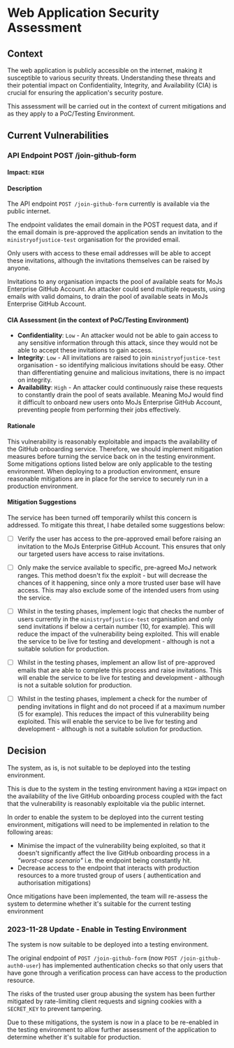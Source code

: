 # Web Application Security Assessment

## Context

The web application is publicly accessible on the internet, making it susceptible to various security threats.
Understanding these threats and their potential impact on Confidentiality, Integrity, and Availability (CIA) is crucial
for ensuring the application's security posture.

This assessment will be carried out in the context of current mitigations and as they apply to a PoC/Testing
Environment.

## Current Vulnerabilities

### API Endpoint POST /join-github-form

#### Impact: `HIGH`

#### Description

The API endpoint `POST /join-github-form` currently is available via the public internet.

The endpoint validates the email domain in the POST request data, and if the email domain is pre-approved the
application sends an invitation to the `ministryofjustice-test` organisation for the provided email.

Only users with access to these email addresses will be able to accept these invitations, although the invitations
themselves can be raised by anyone.

Invitations to any organisation impacts the pool of available seats for MoJs Enterprise GitHub Account. An attacker
could send multiple requests, using emails with valid domains, to drain the pool of available seats in MoJs Enterprise
GitHub Account.

#### CIA Assessment (in the context of PoC/Testing Environment)

- **Confidentiality**: `Low` - An attacker would not be able to gain access to any sensitive information through this
  attack, since they would not be able to accept these invitations to gain access.
- **Integrity**: `Low` - All invitations are raised to join `ministryofjustice-test` organisation - so identifying
  malicious invitations should be easy. Other than differentiating genuine and malicious invitations, there is no impact
  on integrity.
- **Availability**: `High` - An attacker could continuously raise these requests to constantly drain the pool of seats
  available. Meaning MoJ would find it difficult to onboard new users onto MoJs Enterprise GitHub Account, preventing
  people from performing their jobs effectively.

#### Rationale

This vulnerability is reasonably exploitable and impacts the availability of the GitHub onboarding service. Therefore,
we should implement mitigation measures before turning the service back on in the testing environment. Some mitigations
options listed below are only applicable to the testing environment. When deploying to a production environment, ensure
reasonable mitigations are in place for the service to securely run in a production environment.

#### Mitigation Suggestions

The service has been turned off temporarily whilst this concern is addressed. To mitigate this threat, I habe detailed
some suggestions below:

- [ ] Verify the user has access to the pre-approved email before raising an invitation to the MoJs Enterprise GitHub
      Account. This ensures that only our targeted users have access to raise invitations.

- [ ] Only make the service available to specific, pre-agreed MoJ network ranges. This method doesn't fix the exploit -
      but will decrease the chances of it happening, since only a more trusted user base will have access. This may also
      exclude some of the intended users from using the service.

- [ ] Whilst in the testing phases, implement logic that checks the number of users currently in
      the `ministryofjustice-test` organisation and only send invitations if below a certain number (10, for example). This
      will reduce the impact of the vulnerability being exploited. This will enable the service to be live for testing and
      development - although is not a suitable solution for production.

- [ ] Whilst in the testing phases, implement an allow list of pre-approved emails that are able to complete this
      process and raise invitations. This will enable the service to be live for testing and development - although is not a
      suitable solution for production.

- [ ] Whilst in the testing phases, implement a check for the number of pending invitations in flight and do not proceed
      if at a maximum number (5 for example). This reduces the impact of this vulnerability being exploited. This will
      enable the service to be live for testing and development - although is not a suitable solution for production.

## Decision

The system, as is, is not suitable to be deployed into the testing environment.

This is due to the system in the testing environment having a `HIGH` impact on the availability of the live GitHub
onboarding process coupled with the fact that the vulnerability is reasonably exploitable via the public internet.

In order to enable the system to be deployed into the current testing environment, mitigations will need to be
implemented in relation to the following areas:

- Minimise the impact of the vulnerability being exploited, so that it doesn't significantly affect the live GitHub
  onboarding process in a _"worst-case scenario"_ i.e. the endpoint being constantly hit.
- Decrease access to the endpoint that interacts with production resources to a more trusted group of users (
  authentication and authorisation mitigations)

Once mitigations have been implemented, the team will re-assess the system to determine whether it's suitable for the
current testing environment

### 2023-11-28 Update - Enable in Testing Environment

The system is now suitable to be deployed into a testing environment.

The original endpoint of `POST /join-github-form` (now `POST /join-github-auth0-user`) has implemented authentication
checks so that only users that have gone through a verification process can have access to the production resource.

The risks of the trusted user group abusing the system has been further mitigated by rate-limiting client requests
and signing cookies with a `SECRET_KEY` to prevent tampering.

Due to these mitigations, the system is now in a place to be re-enabled in the testing environment to allow further
assessment of the application to determine whether it's suitable for production.
